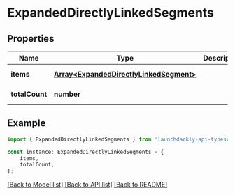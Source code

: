 # ExpandedDirectlyLinkedSegments


## Properties

Name | Type | Description | Notes
------------ | ------------- | ------------- | -------------
**items** | [**Array&lt;ExpandedDirectlyLinkedSegment&gt;**](ExpandedDirectlyLinkedSegment.md) |  | [default to undefined]
**totalCount** | **number** |  | [default to undefined]

## Example

```typescript
import { ExpandedDirectlyLinkedSegments } from 'launchdarkly-api-typescript';

const instance: ExpandedDirectlyLinkedSegments = {
    items,
    totalCount,
};
```

[[Back to Model list]](../README.md#documentation-for-models) [[Back to API list]](../README.md#documentation-for-api-endpoints) [[Back to README]](../README.md)
